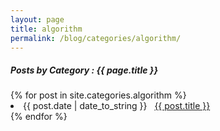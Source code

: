 ```yaml
---
layout: page
title: algorithm
permalink: /blog/categories/algorithm/
---
```


<h5> Posts by Category : {{ page.title }} </h5>

<div class="card">
{% for post in site.categories.algorithm %}
 <li class="category-posts"><span>{{ post.date | date_to_string }}</span> &nbsp; <a href="{{ post.url }}">{{ post.title }}</a></li>
{% endfor %}
</div>